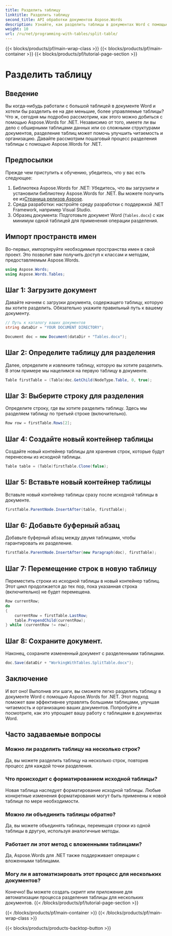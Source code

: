 ```yaml
---
title: Разделить таблицу
linktitle: Разделить таблицу
second_title: API обработки документов Aspose.Words
description: Узнайте, как разделить таблицы в документах Word с помощью Aspose.Words для .NET. Наше пошаговое руководство делает управление таблицами простым и эффективным.
weight: 10
url: /ru/net/programming-with-tables/split-table/
---
```


{{< blocks/products/pf/main-wrap-class >}}
{{< blocks/products/pf/main-container >}}
{{< blocks/products/pf/tutorial-page-section >}}

# Разделить таблицу

## Введение

Вы когда-нибудь работали с большой таблицей в документе Word и хотели бы разделить ее на две меньшие, более управляемые таблицы? Что ж, сегодня мы подробно рассмотрим, как этого можно добиться с помощью Aspose.Words for .NET. Независимо от того, имеете ли вы дело с обширными таблицами данных или со сложными структурами документов, разделение таблиц может помочь улучшить читаемость и организацию. Давайте рассмотрим пошаговый процесс разделения таблицы с помощью Aspose.Words for .NET.

## Предпосылки

Прежде чем приступить к обучению, убедитесь, что у вас есть следующее:

1.  Библиотека Aspose.Words for .NET: Убедитесь, что вы загрузили и установили библиотеку Aspose.Words for .NET. Вы можете получить ее из[Страница релизов Aspose](https://releases.aspose.com/words/net/).
2. Среда разработки: настройте среду разработки с поддержкой .NET Framework, например Visual Studio.
3. Образец документа: Подготовьте документ Word (`Tables.docx`) с как минимум одной таблицей для применения операции разделения.

## Импорт пространств имен

Во-первых, импортируйте необходимые пространства имен в свой проект. Это позволит вам получить доступ к классам и методам, предоставляемым Aspose.Words.

```csharp
using Aspose.Words;
using Aspose.Words.Tables;
```

## Шаг 1: Загрузите документ

Давайте начнем с загрузки документа, содержащего таблицу, которую вы хотите разделить. Обязательно укажите правильный путь к вашему документу.

```csharp
// Путь к каталогу ваших документов
string dataDir = "YOUR DOCUMENT DIRECTORY";

Document doc = new Document(dataDir + "Tables.docx");
```

## Шаг 2: Определите таблицу для разделения

Далее, определите и извлеките таблицу, которую вы хотите разделить. В этом примере мы нацелимся на первую таблицу в документе.

```csharp
Table firstTable = (Table)doc.GetChild(NodeType.Table, 0, true);
```

## Шаг 3: Выберите строку для разделения

Определите строку, где вы хотите разделить таблицу. Здесь мы разделяем таблицу по третьей строке (включительно).

```csharp
Row row = firstTable.Rows[2];
```

## Шаг 4: Создайте новый контейнер таблицы

Создайте новый контейнер таблицы для хранения строк, которые будут перенесены из исходной таблицы.

```csharp
Table table = (Table)firstTable.Clone(false);
```

## Шаг 5: Вставьте новый контейнер таблицы

Вставьте новый контейнер таблицы сразу после исходной таблицы в документе.

```csharp
firstTable.ParentNode.InsertAfter(table, firstTable);
```

## Шаг 6: Добавьте буферный абзац

Добавьте буферный абзац между двумя таблицами, чтобы гарантировать их разделение.

```csharp
firstTable.ParentNode.InsertAfter(new Paragraph(doc), firstTable);
```

## Шаг 7: Перемещение строк в новую таблицу

Переместить строки из исходной таблицы в новый контейнер таблиц. Этот цикл продолжается до тех пор, пока указанная строка (включительно) не будет перемещена.

```csharp
Row currentRow;
do
{
    currentRow = firstTable.LastRow;
    table.PrependChild(currentRow);
} while (currentRow != row);
```

## Шаг 8: Сохраните документ.

Наконец, сохраните измененный документ с разделенными таблицами.

```csharp
doc.Save(dataDir + "WorkingWithTables.SplitTable.docx");
```

## Заключение

И вот оно! Выполнив эти шаги, вы сможете легко разделить таблицу в документе Word с помощью Aspose.Words for .NET. Этот подход поможет вам эффективнее управлять большими таблицами, улучшая читаемость и организацию ваших документов. Попробуйте и посмотрите, как это упрощает вашу работу с таблицами в документах Word.

## Часто задаваемые вопросы

### Можно ли разделить таблицу на несколько строк?
Да, вы можете разделить таблицу на несколько строк, повторив процесс для каждой точки разделения.

### Что происходит с форматированием исходной таблицы?
Новая таблица наследует форматирование исходной таблицы. Любые конкретные изменения форматирования могут быть применены к новой таблице по мере необходимости.

### Можно ли объединить таблицы обратно?
Да, вы можете объединять таблицы, перемещая строки из одной таблицы в другую, используя аналогичные методы.

### Работает ли этот метод с вложенными таблицами?
Да, Aspose.Words для .NET также поддерживает операции с вложенными таблицами.

### Могу ли я автоматизировать этот процесс для нескольких документов?
Конечно! Вы можете создать скрипт или приложение для автоматизации процесса разделения таблицы для нескольких документов.
{{< /blocks/products/pf/tutorial-page-section >}}

{{< /blocks/products/pf/main-container >}}
{{< /blocks/products/pf/main-wrap-class >}}

{{< blocks/products/products-backtop-button >}}

